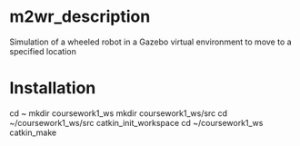 # m2wr_description
Simulation of a wheeled robot in a Gazebo virtual environment to move to a specified location
# Installation
cd ~
mkdir coursework1_ws
mkdir coursework1_ws/src
cd ~/coursework1_ws/src
catkin_init_workspace
cd ~/coursework1_ws
catkin_make
